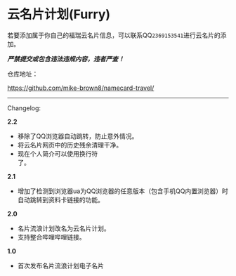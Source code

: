 # 云名片计划(Furry)
若要添加属于你自己的福瑞云名片信息，可以联系QQ`2369153541`进行云名片的添加。

***严禁提交或包含违法违规内容，违者严查！***

仓库地址：

https://github.com/mike-brown8/namecard-travel/

---

Changelog:

**2.2**
 - 移除了QQ浏览器自动跳转，防止意外情况。
 - 将云名片网页中的历史残余清理干净。
 - 现在个人简介可以使用换行符<br>了。

**2.1**
 - 增加了检测到浏览器ua为QQ浏览器的任意版本（包含手机QQ内置浏览器）时自动跳转到资料卡链接的功能。

**2.0**
 - 名片流浪计划改名为云名片计划。
 - 支持整合哔哩哔哩链接。

**1.0**
 - 首次发布名片流浪计划电子名片